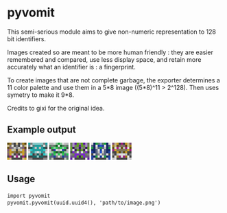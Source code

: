 # pyvomit

This semi-serious module aims to give non-numeric representation to 128 bit identifiers.

Images created so are meant to be more human friendly : they are easier remembered and compared, use less display space, and retain more accurately what an identifier is : a fingerprint.

To create images that are not complete garbage, the exporter determines a 11 color palette and use them in a 5\*8 image ((5\*8)^11 > 2^128). Then uses symetry to make it 9\*8. 

Credits to gixi for the original idea.

## Example output

![example1](https://raw.githubusercontent.com/arthur-hav/pyvomit/master/examples/export0.png)
![example1](https://raw.githubusercontent.com/arthur-hav/pyvomit/master/examples/export1.png)
![example3](https://raw.githubusercontent.com/arthur-hav/pyvomit/master/examples/export2.png)
![example4](https://raw.githubusercontent.com/arthur-hav/pyvomit/master/examples/export3.png)
![example5](https://raw.githubusercontent.com/arthur-hav/pyvomit/master/examples/export4.png)
![example6](https://raw.githubusercontent.com/arthur-hav/pyvomit/master/examples/export5.png)

## Usage

    import pyvomit
    pyvomit.pyvomit(uuid.uuid4(), 'path/to/image.png')
